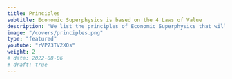 ```yaml
---
title: Principles
subtitle: Economic Superphysics is based on the 4 Laws of Value
description: "We list the principles of Economic Superphysics that will lead to solutions"
image: "/covers/principles.png"	
type: "featured"
youtube: "rVP73TV2X0s"
weight: 2
# date: 2022-08-06
# draft: true
---
```


